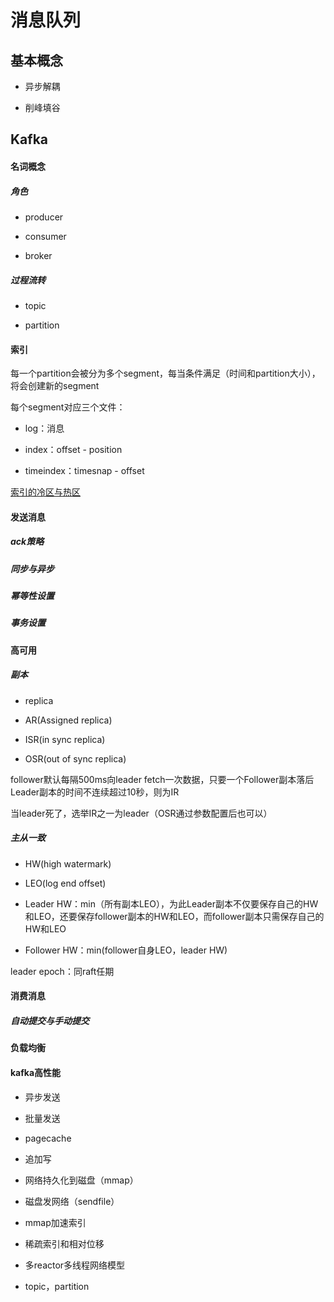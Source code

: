 # 消息队列

## 基本概念

+ 异步解耦

+ 削峰填谷

## Kafka


#### 名词概念

##### 角色

+ producer

+ consumer

+ broker

##### 过程流转

+ topic

+ partition




#### 索引

每一个partition会被分为多个segment，每当条件满足（时间和partition大小），将会创建新的segment

每个segment对应三个文件：

+ log：消息

+ index：offset - position

+ timeindex：timesnap - offset

[索引的冷区与热区](https://www.modb.pro/db/88205)


#### 发送消息

##### ack策略

##### 同步与异步

##### 幂等性设置

##### 事务设置


#### 高可用

##### 副本

+ replica

+ AR(Assigned replica)

+ ISR(in sync replica)

+ OSR(out of sync replica)

follower默认每隔500ms向leader fetch一次数据，只要一个Follower副本落后Leader副本的时间不连续超过10秒，则为IR

当leader死了，选举IR之一为leader（OSR通过参数配置后也可以）

##### 主从一致

+ HW(high watermark)

+ LEO(log end offset)

+ Leader HW：min（所有副本LEO），为此Leader副本不仅要保存自己的HW和LEO，还要保存follower副本的HW和LEO，而follower副本只需保存自己的HW和LEO

+ Follower HW：min(follower自身LEO，leader HW)

leader epoch：同raft任期


#### 消费消息

##### 自动提交与手动提交


#### 负载均衡


#### kafka高性能

+ 异步发送

+ 批量发送

+ pagecache

+ 追加写

+ 网络持久化到磁盘（mmap）

+ 磁盘发网络（sendfile）

+ mmap加速索引

+ 稀疏索引和相对位移

+ 多reactor多线程网络模型

+ topic，partition






